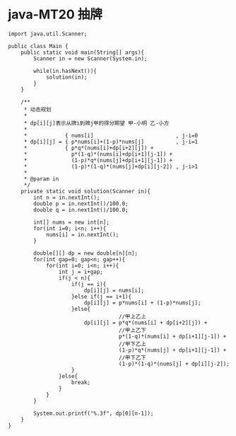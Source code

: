 # java-MT20 抽牌


    import java.util.Scanner;
    
    public class Main {
        public static void main(String[] args){
            Scanner in = new Scanner(System.in);
    
            while(in.hasNext()){
                solution(in);
            }
        }
    
        /**
         * 动态规划
         *
         * dp[i][j]表示从牌i到牌j甲的得分期望 甲-小明 乙-小方
         *
         *            { nums[i]                          , j-i=0
         * dp[i][j] = { p*nums[i]+(1-p)*nums[j]          , j-i=1
         *            { p*q*(nums[i]+dp[i+2][j]) +
         *              p*(1-q)*(nums[i]+dp[i+1][j-1]) +
         *              (1-p)*q*(nums[j]+dp[i+1][j-1]) +
         *              (1-p)*(1-q)*(nums[j]+dp[i][j-2]) , j-i>1
         *
         * @param in
         */
        private static void solution(Scanner in){
            int n = in.nextInt();
            double p = in.nextInt()/100.0;
            double q = in.nextInt()/100.0;
    
            int[] nums = new int[n];
            for(int i=0; i<n; i++){
                nums[i] = in.nextInt();
            }
    
            double[][] dp = new double[n][n];
            for(int gap=0; gap<n; gap++){
                for(int i=0; i<n; i++){
                    int j = i+gap;
                    if(j < n){
                        if(j == i){
                            dp[i][j] = nums[i];
                        }else if(j == i+1){
                            dp[i][j] = p*nums[i] + (1-p)*nums[j];
                        }else{
                                       //甲上乙上
                            dp[i][j] = p*q*(nums[i] + dp[i+2][j]) +
                                       //甲上乙下
                                       p*(1-q)*(nums[i] + dp[i+1][j-1]) +
                                       //甲下乙上
                                       (1-p)*q*(nums[j] + dp[i+1][j-1]) +
                                       //甲下乙下
                                       (1-p)*(1-q)*(nums[j] + dp[i][j-2]);
                        }
                    }else{
                        break;
                    }
                }
            }
    
            System.out.printf("%.3f", dp[0][n-1]);
        }
    }

  

